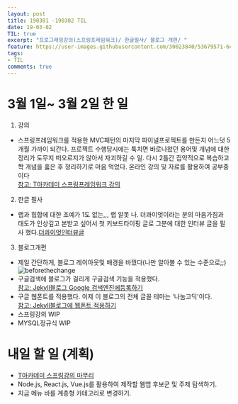 ```yaml
---
layout: post
title: 190301 -190302 TIL
date: 19-03-02
TIL: true
excerpt: "프로그래밍강의(스프링프레임워크)/ 한글필사/ 블로그 개편/ "
feature: https://user-images.githubusercontent.com/30023840/53679571-6c2ae680-3d11-11e9-9491-7e485ac4f413.jpg
tags:
- TIL
comments: true
---
```

# 3월 1일~ 3월 2일 한 일
1. 강의
 - 스프링프레임워크를 적용한 MVC패턴의 마지막 파이널프로젝트를 만든지 어느덧 5개월 가까이 되간다. 프로젝트 수행당시에는 툭치면 바로나왔던 용어및 개념에 대한 정리가 도무지 떠오르지가 않아서 자괴하길 수 일. 다시 2틀간 집약적으로 복습하고 쫙 개념을 훓은 후 정리하기로 마음 먹었다. 온라인 강의 및 자료를 활용하여 공부중이다<br>[참고: T아카데미 스프링프레임워크 강의](https://tacademy.skplanet.com/live/player/onlineLectureDetail.action?seq=88)

2. 한글 필사
 - 랩과 힙합에 대한 조예가 1도 없는,,, 랩 알못 나. 더콰이엇이라는 분의 마음가짐과 태도가 인상깊고 본받고 싶어서 첫 키보드타이핑 글로 그분에 대한 인터뷰 글을 필사 했다.[더콰이엇인터뷰글](https://seryuncheon.github.io//The-Quiett/)

3. 블로그개편
 - 제일 간단하게, 블로그 레이아웃및 배경을 바꿨다(나만 알아볼 수 있는 수준으로;;)<br>![beforethechange](https://user-images.githubusercontent.com/30023840/53679460-451fe500-3d10-11e9-8edd-c559de3e4213.jpg "짙은 배경색 때문에 상대적으로 포스팅필드가 답답해보이는 예전 디자인")
 - 구글검색에 블로그가 걸리게 구글검색 기능을 적용했다.<br>[참고: Jekyll블로그 Google 검색엔진에등록하기](https://gmlwjd9405.github.io/2017/10/20/include-blog-in-a-GoogleSearchEngine.html)
 - 구글 웹폰트를 적용했다. 이제 이 블로그의 전체 글꼴 테마는 '나눔고딕'이다.<br>[참고: Jekyll블로그에 웹폰트 적용하기](https://devyurim.github.io/development%20environment/github%20blog/2018/01/01/blog-5.html)
- 스프링강의 WIP
- MYSQL정규식 WIP

# 내일 할 일 (계획)
- [T아카데미 스프링강의 마무리](https://tacademy.skplanet.com/live/player/onlineLectureDetail.action?seq=88)
- Node.js, React.js, Vue.js를 활용하여 제작할 웹앱 후보군 및 주제 탐색하기.
- 지금 메뉴 바를 계층형 카테고리로 변경하기.